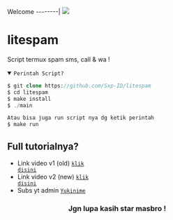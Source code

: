 Welcome
--------|
![](https://media.tenor.com/iVCiM9W7cvYAAAAd/welcome.gif)

# litespam
Script termux spam sms, call & wa !

<details open><summary><code>Perintah Script?</code></summary>

```php
$ git clone https://github.com/Sxp-ID/litespam
$ cd litespam
$ make install
$ ./main

Atau bisa juga run script nya dg ketik perintah
$ make run
```
</details>

## Full tutorialnya?
- Link video v1 (old) <code><a href="https://youtu.be/hUvkE_lr5d0?si=vURzaBLcUl1vWe7t">klik disini</a></code>
- Link video v2 (new) <code><a href="https://youtu.be/CoklnVtRz7I?si=dni01xy9u6NENISB">klik disini</a></code>
- Subs yt admin <code><a href="https://www.youtube.com/@yukinime_editz">Yukinime</a></code>
<div align="center">

### Jgn lupa kasih star masbro !
</div>
